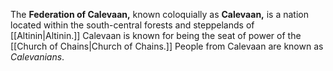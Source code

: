 The **Federation of Calevaan,** known coloquially as **Calevaan,** is a nation located within the south-central forests and steppelands of [[Altinin|Altinin.]] Calevaan is known for being the seat of power of the [[Church of Chains|Church of Chains.]] People from Calevaan are known as *Calevanians*.